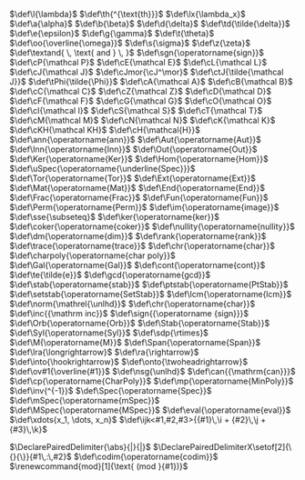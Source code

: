 $\def\l{\lambda}$
$\def\th{^{\text{th}}}$
$\def\lx{\lambda_x}$
$\def\a{\alpha}$
$\def\b{\beta}$
$\def\d{\delta}$
$\def\td{\tilde{\delta}}$
$\def\e{\epsilon}$
$\def\g{\gamma}$
$\def\t{\theta}$
$\def\oo{\overline{\omega}}$
$\def\s{\sigma}$
$\def\z{\zeta}$
$\def\textand{ \, \text{ and } \, }$
$\def\sgn{\operatorname{sign}}$
$\def\cP{\mathcal P}$
$\def\cE{\mathcal E}$
$\def\cL{\mathcal L}$
$\def\cJ{\mathcal J}$
$\def\cJmor{\cJ^\mor}$
$\def\ctJ{\tilde{\mathcal J}}$
$\def\tPhi{\tilde{\Phi}}$
$\def\cA{\mathcal A}$
$\def\cB{\mathcal B}$
$\def\cC{\mathcal C}$
$\def\cZ{\mathcal Z}$
$\def\cD{\mathcal D}$
$\def\cF{\mathcal F}$
$\def\cG{\mathcal G}$
$\def\cO{\mathcal O}$
$\def\cI{\mathcal I}$
$\def\cS{\mathcal S}$
$\def\cT{\mathcal T}$
$\def\cM{\mathcal M}$
$\def\cN{\mathcal N}$
$\def\cK{\mathcal K}$
$\def\cKH{\mathcal KH}$
$\def\cH{\mathcal{H}}$
$\newcommand{\Q}{\mathbb{Q}}$
$\newcommand{\bP}{\mathbb{P}}$
$\newcommand{\bM}{\mathbb{M}}$
$\newcommand{\A}{\mathbb{A}}$
$\newcommand{\bH}{{\mathbb{H}}}$
$\newcommand{\G}{\mathbb{G}}$
$\newcommand{\bR}{{\mathbb{R}}}$
$\newcommand{\bL}{{\mathbb{L}}}$
$\newcommand{\R}{{\mathbb{R}}}$
$\newcommand{\F}{\mathbb{F}}$
$\newcommand{\E}{\mathbb{E}}$
$\newcommand{\bF}{\mathbb{F}}$
$\newcommand{\bE}{\mathbb{E}}$
$\newcommand{\bK}{\mathbb{K}}$
$\newcommand{\bD}{\mathbb{D}}$
$\newcommand{\bS}{\mathbb{S}}$
$\newcommand{\bN}{\mathbb{N}}$
$\newcommand{\bG}{\mathbb{G}}$
$\newcommand{\C}{\mathbb{C}}$
$\newcommand{\Z}{\mathbb{Z}}$
$\newcommand{\N}{\mathbb{N}}$
$\renewcommand{\H}{\mathbb{H}}$
$\newcommand{\M}{\mathcal{M}}$
$\newcommand{\W}{\mathcal{W}}$
$\newcommand{\fc}{{\mathfrak c}}$
$\newcommand{\fp}{{\mathfrak p}}$
$\newcommand{\fm}{{\mathfrak m}}$
$\newcommand{\fq}{{\mathfrak q}}$
$\def\ann{\operatorname{ann}}$
$\def\Aut{\operatorname{Aut}}$
$\def\Inn{\operatorname{Inn}}$
$\def\Out{\operatorname{Out}}$
$\def\Ker{\operatorname{Ker}}$
$\def\Hom{\operatorname{Hom}}$
$\def\uSpec{\operatorname{\underline{Spec}}}$
$\def\Tor{\operatorname{Tor}}$
$\def\Ext{\operatorname{Ext}}$
$\def\Mat{\operatorname{Mat}}$
$\def\End{\operatorname{End}}$
$\def\Frac{\operatorname{Frac}}$
$\def\Fun{\operatorname{Fun}}$
$\def\Perm{\operatorname{Perm}}$
$\newcommand{\GL}{\operatorname{GL}}$
$\newcommand{\SL}{\operatorname{SL}}$
$\def\im{\operatorname{image}}$
$\newcommand{\SL}{\operatorname{SL}}$
$\def\sse{\subseteq}$
$\def\ker{\operatorname{ker}}$
$\def\coker{\operatorname{coker}}$
$\def\nullity{\operatorname{nullity}}$
$\def\dm{\operatorname{dim}}$
$\def\rank{\operatorname{rank}}$
$\def\trace{\operatorname{trace}}$
$\def\chr{\operatorname{char}}$
$\def\charpoly{\operatorname{char poly}}$
$\def\Gal{\operatorname{Gal}}$
$\def\cont{\operatorname{cont}}$
$\def\te{\tilde{e}}$
$\def\gcd{\operatorname{gcd}}$
$\renewcommand{\char}{\rm{char}}$
$\def\stab{\operatorname{stab}}$
$\def\ptstab{\operatorname{PtStab}}$
$\def\setstab{\operatorname{SetStab}}$
$\def\lcm{\operatorname{lcm}}$
$\def\norm{\mathrel{\unlhd}}$
$\def\chr{\operatorname{char}}$
$\def\inc{{\mathrm inc}}$
$\def\sign{{\operatorname {sign}}}$
$\def\Orb{\operatorname{Orb}}$
$\def\Stab{\operatorname{Stab}}$
$\def\Syl{\operatorname{Syl}}$
$\def\sdp{\rtimes}$
$\def\M{\operatorname{M}}$
$\def\Span{\operatorname{Span}}$
$\def\lra{\longrightarrow}$
$\def\ra{\rightarrow}$
$\def\into{\hookrightarrow}$
$\def\onto{\twoheadrightarrow}$
$\newcommand{\xra}[1]{\xrightarrow{#1}}$
$\newcommand{\xla}[1]{\xleftarrow{#1}}$
$\newcommand{\xroa}[1]{\overset{#1}{\twoheadrightarrow}}$
$\def\ov#1{\overline{#1}}$
$\newcommand{\tensor}{\otimes}$
$\newcommand{\homotopic}{\simeq}$
$\newcommand{\homeq}{\cong}$
$\newcommand{\iso}{\approx}$
$\newcommand{\dual}{\vee}$
$\newcommand{\id}{\mathrm{id}}$
$\def\nsg{\unlhd}$
$\def\can{{\mathrm{can}}}$
$\def\cp{\operatorname{CharPoly}}$
$\def\mp{\operatorname{MinPoly}}$
$\newcommand{\vectwo}[2]{\begin{bmatrix} #1 \\ #2 \end{bmatrix}}$
$\def\inv{^{-1}}$
$\def\Spec{\operatorname{Spec}}$
$\def\mSpec{\operatorname{mSpec}}$
$\def\MSpec{\operatorname{MSpec}}$
$\def\eval{\operatorname{eval}}$
$\newcommand{\xra}[1]{\xrightarrow{#1}}$
$\newcommand{\xora}[1]{\xtwoheadrightarrow{#1}}$
$\newcommand{\xira}[1]{\xhookrightarrow{#1}}$
$\newcommand{\xla}[1]{\xleftarrow{#1}}$
$\newcommand{\igen}[1]{\langle #1 \rangle}$
$\def\xdots{x_1, \dots, x_n}$
$\newcommand{\vv}[1]{\mathbf{#1}}$
$\def\ijk<#1,#2,#3>{{#1}\,\i + {#2}\,\j + {#3}\,\k}$

$\renewcommand{\ij}[2]{{#1}\,\i + {#2}\,\j}$
$\renewcommand{\v}{\vv{v}}$
$\renewcommand{\u}{\vv{u}}$
$\newcommand{\w}{\vv{w}}$
$\newcommand{\x}{\vv{x}}$

$\renewcommand{\b}{\vv{b}}$
$\newcommand{\e}{\vv{e}}$
$\renewcommand{\i}{\vv{i}}$
$\renewcommand{\j}{\vv{j}}$
$\renewcommand{\k}{\vv{k}}$
$\newcommand{\0}{\vv{0}}$
$\newcommand{\1}{\vv{1}}$
$\DeclarePairedDelimiter{\abs}{|}{|}$
$\newcommand{\bfv}{\text{\textbf{v}}}$
$\newcommand{\bfu}{\text{\textbf{u}}}$
$\newcommand{\bfw}{\text{\textbf{w}}}$
$\newcommand{\bfzero}{\text{\textbf{0}}}$
$\newcommand{\bv}{{\bar{v}}}$
$\newcommand{\bu}{{\bar{u}}}$
$\newcommand{\bw}{{\bar{w}}}$
$\newcommand{\by}{{\bar{y}}}$
$\newcommand{\ba}{{\bar{a}}}$
$\newcommand{\bb}{{\bar{b}}}$
$\newcommand{\bx}{{\bar{x}}}$
$\DeclarePairedDelimiterX\setof[2]{\{}{\}}{#1\,:\,#2}$
$\newcommand{\defn}{\textbf{\textcolor{green}{Definition}}}$
$\newcommand{\thm}{\textbf{\textcolor{teal}{Theorem}}}$
$\newcommand{\cor}{\textbf{\textcolor{cyan}{Corollary}}}$
$\newcommand{\war}{\textbf{\textcolor{red}{Warning}}}$
$\newcommand{\rem}{\textbf{\textcolor{orange}{Remark}}}$
$\newcommand{\ex}{\textbf{\textcolor{brown}{Example}}}$
$\newcommand{\lem}{\textbf{\textcolor{pink}{Lemma}}}$
$\newcommand{\prop}{\textbf{\textcolor{violet}{Proposition}}}$
$\newcommand{\axiom}[1]{\textbf{\textcolor{blue}{#1}}}$
$\newcommand{\nota}{\textbf{\textcolor{cyan}{Notation}}}$
$\newcommand{\form}{\textbf{\textcolor{violet}{Formula}}}$
$\newcommand{\es}{\emptyset}$
$\newcommand{\Ass}{\operatorname{Ass}}$
$\newcommand{\Min}{\operatorname{Min}}$
$\newcommand{\vx}{\underline{x}}$
$\newcommand{\p}{\mathfrak{p}}$
$\newcommand{\q}{\mathfrak{q}}$
$\newcommand{\Char}{\operatorname{char}}$
$\newcommand{\aprime}{\mathfrak{a}}$
$\DeclareMathOperator{\embdim}{embdim}$
$\DeclareMathOperator{\Supp}{Supp}$
$\newcommand{\m}{\mathfrak{m}}$
$\newcommand{\height}{\operatorname{height}}$
$\newcommand{\vecs}[2]{#1_1,#1_2,\dots,#1_{#2}}$
$\newcommand{\us}[1][n]{\vecs{\u}{#1}}$
$\newcommand{\vs}[1][n]{\vecs{\v}{#1}}$
$\newcommand{\ws}[1][n]{\vecs{\w}{#1}}$
$\newcommand{\vps}[1][n']{\vecs{\v'}{#1}}$
$\newcommand{\ls}[1][n]{\vecs{\l}{#1}}$
$\newcommand{\mus}[1][n]{\vecs{\mu}{#1}}$
$\newcommand{\lps}[1][n]{\vecs{\l'}{#1}}$
$\def\codim{\operatorname{codim}}$
$\newcommand{\Zm}[1]{\Z/({#1})}$
$\renewcommand{mod}[1]{\text{ (mod }{#1})}$
$\newcommand{\leg}[2]{\left(\frac{{#1}}{{#2}}\right)}$
$\DeclareMathOperator{\nullspace}{nullspace}$
$\DeclareMathOperator{\range}{range}$
$\newcommand{\Slv}[3]{\sum_{{#2}=1}^{{#3}} {#1}_{{#2}} \v_{{#2}}}$